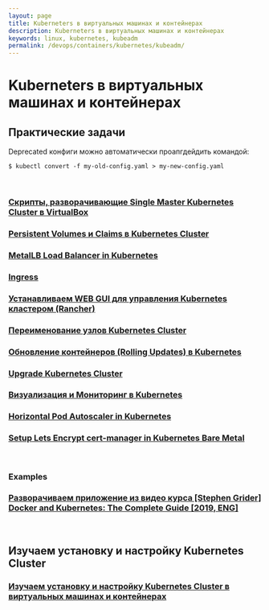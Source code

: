 ```yaml
---
layout: page
title: Kuberneters в виртуальных машинах и контейнерах
description: Kuberneters в виртуальных машинах и контейнерах
keywords: linux, kubernetes, kubeadm
permalink: /devops/containers/kubernetes/kubeadm/
---
```

 
# Kuberneters в виртуальных машинах и контейнерах

## Практические задачи

Deprecated конфиги можно автоматически проапгдейдить командой:

    $ kubectl convert -f my-old-config.yaml > my-new-config.yaml

<br/>

### [Скрипты, разворачивающие Single Master Kubernetes Cluster в VirtualBox](/devops/containers/kubernetes/kubeadm/vagrant-centos7-3-node-kubernetes-cluster/)

### [Persistent Volumes и Claims в Kubernetes Cluster](/devops/containers/kubernetes/kubeadm/persistence/)

### [MetalLB Load Balancer in Kubernetes](/devops/containers/kubernetes/kubeadm/metal-lb/)

### [Ingress](/devops/containers/kubernetes/kubeadm/ingress/)


### [Устанавливаем WEB GUI для управления Kubernetes кластером (Rancher)](/devops/containers/kubernetes/kubeadm/gui/rancher/)

### [Переименование узлов Kubernetes Cluster](/devops/containers/kubernetes/kubeadm/renaming-kubernetes-nodes/)

### [Обновление контейнеров (Rolling Updates) в Kubernetes](/devops/containers/kubernetes/kubeadm/rolling-updates/)

### [Upgrade Kubernetes Cluster](/devops/containers/kubernetes/kubeadm/upgrade-kubernetes-cluster/)

### [Визуализация и Мониторинг в Kubernetes](/devops/containers/kubernetes/kubeadm/monitoring/)

### [Horizontal Pod Autoscaler in Kubernetes](/devops/containers/kubernetes/kubeadm/horizontal-pod-autoscaler/)

### [Setup Lets Encrypt cert-manager in Kubernetes Bare Metal](/devops/containers/kubernetes/kubeadm/lets-encrypt/)



<br/>

### Examples

### [Разворачиваем приложение из видео курса [Stephen Grider] Docker and Kubernetes: The Complete Guide [2019, ENG]](/devops/containers/kubernetes/kubeadm/grider-multi-pod-app/)

<br/>

## Изучаем установку и настройку Kubernetes Cluster

### [Изучаем установку и настройку Kubernetes Cluster в виртуальных машинах и контейнерах](/devops/containers/kubernetes/kubeadm/install/)
